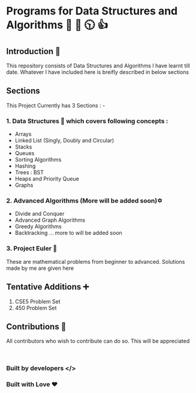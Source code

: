 # Programs for Data Structures and Algorithms 🔢 💯 🕥 👍

## Introduction 📅
This repository consists of Data Structures and Algorithms I have learnt till date. Whatever I have included here is breifly described in below sections

## Sections

This Project Currently has 3 Sections : - 

### 1. Data Structures 🏬 which covers following concepts : 

* Arrays
* Linked List (Singly, Doubly and Circular)
* Stacks
* Queues
* Sorting Algorithms
* Hashing
* Trees : BST
* Heaps and Priority Queue
* Graphs 





### 2. Advanced Algorithms (More will be added soon)✡️
* Divide and Conquer
* Advanced Graph Algorithms 
* Greedy Algorithms
* Backtracking
... more to will be added soon


### 3. Project Euler 💠
These are mathematical problems from beginner to advanced. Solutions made by me are given here

## Tentative Additions ➕

1. CSE5 Problem Set
2. 450 Problem Set

## Contributions 🧮
All contributors who wish to contribute can do so. This will be appreciated

<br>

### Built by developers </>
### Built with Love ❤️
